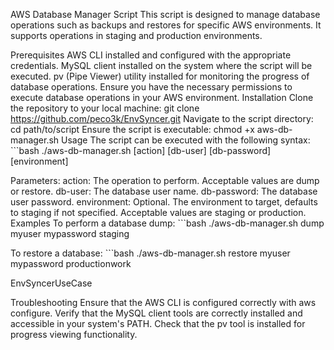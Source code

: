 AWS Database Manager Script
This script is designed to manage database operations such as backups and restores for specific AWS environments. It supports operations in staging and production environments.

Prerequisites
AWS CLI installed and configured with the appropriate credentials.
MySQL client installed on the system where the script will be executed.
pv (Pipe Viewer) utility installed for monitoring the progress of database operations.
Ensure you have the necessary permissions to execute database operations in your AWS environment.
Installation
Clone the repository to your local machine:
git clone https://github.com/peco3k/EnvSyncer.git
Navigate to the script directory:
cd path/to/script
Ensure the script is executable:
chmod +x aws-db-manager.sh
Usage
The script can be executed with the following syntax: ```bash ./aws-db-manager.sh [action] [db-user] [db-password] [environment]

Parameters:
action: The operation to perform. Acceptable values are dump or restore.
db-user: The database user name.
db-password: The database user password.
environment: Optional. The environment to target, defaults to staging if not specified. Acceptable values are staging or production.
Examples
To perform a database dump: ```bash ./aws-db-manager.sh dump myuser mypassword staging

To restore a database: ```bash ./aws-db-manager.sh restore myuser mypassword productionwork

EnvSyncerUseCase

Troubleshooting
Ensure that the AWS CLI is configured correctly with aws configure. Verify that the MySQL client tools are correctly installed and accessible in your system's PATH. Check that the pv tool is installed for progress viewing functionality.
